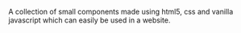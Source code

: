 A collection of small components made using html5, css and vanilla javascript which can easily be used in a website.